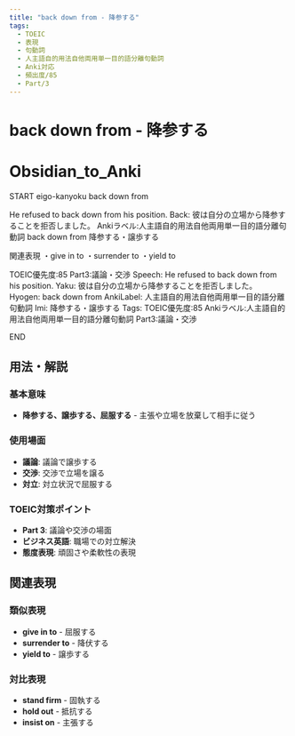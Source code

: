 ```yaml
---
title: "back down from - 降参する"
tags:
  - TOEIC
  - 表現
  - 句動詞
  - 人主語自的用法自他両用単一目的語分離句動詞
  - Anki対応
  - 頻出度/85
  - Part/3
---
```


# back down from - 降参する

# Obsidian_to_Anki
START
eigo-kanyoku
back down from

He refused to back down from his position.
Back: 
彼は自分の立場から降参することを拒否しました。
Ankiラベル:人主語自的用法自他両用単一目的語分離句動詞
back down from
降参する・譲歩する

関連表現
・give in to
・surrender to
・yield to

TOEIC優先度:85
Part3:議論・交渉
Speech: He refused to back down from his position.
Yaku: 彼は自分の立場から降参することを拒否しました。
Hyogen: back down from
AnkiLabel: 人主語自的用法自他両用単一目的語分離句動詞
Imi: 降参する・譲歩する
Tags: TOEIC優先度:85 Ankiラベル:人主語自的用法自他両用単一目的語分離句動詞 Part3:議論・交渉
<!--ID: 1752926150182-->
END

## 用法・解説

### 基本意味
- **降参する、譲歩する、屈服する** - 主張や立場を放棄して相手に従う

### 使用場面
- **議論**: 議論で譲歩する
- **交渉**: 交渉で立場を譲る
- **対立**: 対立状況で屈服する

### TOEIC対策ポイント
- **Part 3**: 議論や交渉の場面
- **ビジネス英語**: 職場での対立解決
- **態度表現**: 頑固さや柔軟性の表現

## 関連表現

### 類似表現
- **give in to** - 屈服する
- **surrender to** - 降伏する
- **yield to** - 譲歩する

### 対比表現
- **stand firm** - 固執する
- **hold out** - 抵抗する
- **insist on** - 主張する 